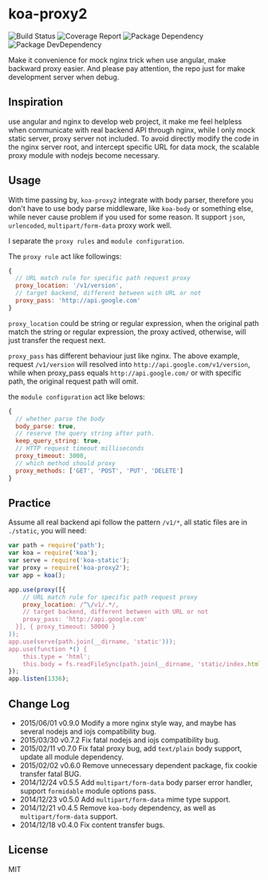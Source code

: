 koa-proxy2
==========

![Build Status](https://img.shields.io/travis/bornkiller/koa-proxy2/master.svg?style=flat)
![Coverage Report](http://img.shields.io/coveralls/bornkiller/koa-proxy2.svg?style=flat)
![Package Dependency](https://david-dm.org/bornkiller/koa-proxy2.svg?style=flat)
![Package DevDependency](https://david-dm.org/bornkiller/koa-proxy2/dev-status.svg?style=flat)

Make it convenience for mock nginx trick when use angular, make backward proxy easier. And please pay attention, the
repo just for make development server when debug.

## Inspiration
use angular and nginx to develop web project, it make me feel helpless when communicate with real backend API through nginx, while I only mock static server, proxy server not included. To avoid directly modify the code in the nginx server root, and intercept specific URL for data mock, the scalable proxy module with nodejs become necessary. 

## Usage
With time passing by, `koa-proxy2` integrate with body parser, therefore you don't have to use body parse middleware, like `koa-body` or something else, while never cause problem if you used for some reason. It support `json`, `urlencoded`, `multipart/form-data` proxy work well.

I separate the `proxy rules` and `module configuration`.

The `proxy rule` act like followings:

```javascript
{
  // URL match rule for specific path request proxy
  proxy_location: '/v1/version',
  // target backend, different between with URL or not
  proxy_pass: 'http://api.google.com'
}
```

`proxy_location` could be string or regular expression, when the original path match the string or regular expression, the proxy actived, otherwise, will just transfer the request next.

`proxy_pass` has different behaviour just like nginx. The above example, request `/v1/version` will resolved into `http://api.google.com/v1/version`, while when proxy_pass equals `http://api.google.com/` or with specific path, the original request path will omit.

the `module configuration` act like belows:

```javascript	
{
  // whether parse the body
  body_parse: true,
  // reserve the query string after path.
  keep_query_string: true,
  // HTTP request timeout milliseconds
  proxy_timeout: 3000,
  // which method should proxy
  proxy_methods: ['GET', 'POST', 'PUT', 'DELETE']
}
```

## Practice
Assume all real backend api follow the pattern `/v1/*`, all static files are in `./static`, you will need:

```javascript
var path = require('path');
var koa = require('koa');
var serve = require('koa-static');
var proxy = require('koa-proxy2');
var app = koa();

app.use(proxy([{
    // URL match rule for specific path request proxy
    proxy_location: /^\/v1/.*/,
    // target backend, different between with URL or not
    proxy_pass: 'http://api.google.com'
  }], { proxy_timeout: 50000 }
));
app.use(serve(path.join(__dirname, 'static')));
app.use(function *() {
    this.type = 'html';
    this.body = fs.readFileSync(path.join(__dirname, 'static/index.html'), {encoding: 'utf-8'});
});
app.listen(1336);
```

## Change Log
+ 2015/06/01 v0.9.0
Modify a more nginx style way, and maybe has several nodejs and iojs compatibility bug.
+ 2015/03/30 v0.7.2
Fix fatal nodejs and iojs compatibility bug.
+ 2015/02/11 v0.7.0
Fix fatal proxy bug, add `text/plain` body support, update all module dependency.
+ 2015/02/02 v0.6.0
Remove unnecessary dependent package, fix cookie transfer fatal BUG.
+ 2014/12/24 v0.5.5
Add `multipart/form-data` body parser error handler, support `formidable` module options pass.
+ 2014/12/23 v0.5.0
Add `multipart/form-data` mime type support.
+ 2014/12/21 v0.4.5
Remove `koa-body` dependency, as well as `multipart/form-data` support.
+ 2014/12/18 v0.4.0
Fix content transfer bugs.

## License

  MIT
